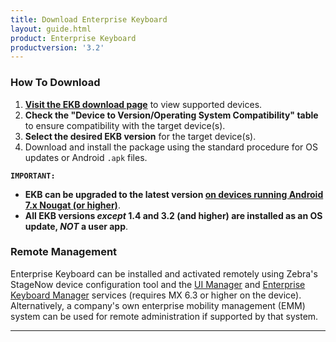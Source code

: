 ```yaml
---
title: Download Enterprise Keyboard
layout: guide.html
product: Enterprise Keyboard
productversion: '3.2'
---
```




### How To Download

1. **[Visit the EKB download page](https://www.zebra.com/us/en/support-downloads/software/productivity-apps/enterprise-keyboard.html)** to view supported devices.
2. **Check the "Device to Version/Operating System Compatibility" table** to ensure compatibility with the target device(s). 
3. **Select the desired EKB version** for the target device(s).<br> 
4. Download and install the package using the standard procedure for OS updates or Android `.apk` files.

**`IMPORTANT:`** <br>
* **EKB can be upgraded to the latest version <u>on devices running Android 7.x Nougat (or higher)</u>**. 
* **All EKB versions *except* 1.4 and 3.2 (and higher) are installed as an OS update, *NOT* a user app**.  

### Remote Management
Enterprise Keyboard can be installed and activated remotely using Zebra's StageNow device configuration tool and the [UI Manager](/stagenow/latest/csp/ui/) and [Enterprise Keyboard Manager](/stagenow/latest/csp/enterprisekeyboard) services (requires MX 6.3 or higher on the device). Alternatively, a company's own enterprise mobility management (EMM) system can be used for remote administration if supported by that system. 

<!-- 
### Remote Management
Enterprise Keyboard can be managed remotely using [StageNow](../../../../) and the [UI Manager](/mx/uimgr/) service (requires MX 6.3 or higher) or a company's own enterprise mobility management (EMM) system (if supported by that system). 

See the [Enterprise Keyboard Manager guide](../../../../mx/enterprisekeyboardmgr) for details.
 -->

<!-- 10/23/19- supported device lists are now maintained by support portal team. 

### Supported Devices


Supports the following Zebra devices running Android 9.x Pie: 

* **PS20**  
* **TC52**
* **TC72**

Supports the following Zebra devices running Android 8.x Oreo: 

* **CC600**
* **CC6000**
* **EC30**
* **ET51**
* **ET50**
* **ET55**
* **ET56**
* **L10**
* **MC33X**
* **MC93**
* PS20
* **TC83**
* TC51
* TC51 HC
* TC52
* TC56
* TC57
* TC70x
* TC72
* TC75x
* TC77
* VC80x 
* **VC83** 

Supports the following Zebra devices running Android 7.x Nougat: 

* **ET51**
* **ET56**
* **MC33X**
* TC51 HC
* TC51
* TC56
* TC70X
* TC75X
* VC80X
* WT6000

**Bold text** indicates device support newly added with the current version. 

-----

<u>EKB 2.2 comes pre-installed</u> on the following Zebra devices running Android 8.x Oreo: 

* **VC8300**

<u>EKB 2.1 comes pre-installed</u> on the following Zebra devices running Android 8.x Oreo: 

* **CC605**
* **CC610**
* **MC93**
* **TC8200**

<u>EKB 2.0 comes pre-installed</u> on the following Zebra devices running Android 8.x Oreo: 

* **MC33**
* **PS20**
* **TC51**
* **TC51 Healthcare**
* **TC52**
* **TC56**
* **TC56 Healthcare**
* **TC57**
* **TC70x**
* **TC72**
* **TC75x**
* **TC77**
* **VC80x**

<u>EKB 2.0 comes pre-installed</u> on the following Zebra devices running Android 7.x Nougat: 

 * **MC33**
 * **TC51**
 * **TC51 Healthcare**
 * **TC56**
 * **TC56 Healthcare**
 * **TC70x**
 * **TC75x**
 * **VC80x**
 * **WT6000**

**Note: For Nougat devices not listed above** and/or that do not have EKB pre-installed, see ["How to Download"](#howtodownload) below. 

-----

### Pre-Nougat Options

**<u>EKB 2.0 is added as a LifeGuard patch</u>** on Zebra devices listed below running Android 6.x Marshmallow or older.

 * **TC51**
 * **TC51 Healthcare**
 * **TC56**
 * **TC56 Healthcare**
 * **TC70x**
 * **TC75x**
 * **WT6000**

**To install EKB 2.0 on a device listed above**: 

1. Visit the [LifeGuard download page](https://www.zebra.com/us/en/support-downloads/lifeguard-security.html). 
2. Identify and download the appropriate patch for the device and its OS. 
3. Apply the patch using instructions that accompany the download.

-----

**<u>EKB 1.6</u> is installed as a user app** for the following pre-Nougat devices: 

**Running Android 6.x Marshmallow**: 

* **ET50**
* **ET55**
* **TC51**
* **TC51 Healthcare**
* **TC56**
* **TC56 Healthcare**
* **TC70x**
* **TC75x** 

**Running Android 5.x Lollipop**: 

* **ET50**
* **ET55**
* **MC18**
* **MC40**
* **TC70**
* **TC75**
* **TC8000**
* **WT6000**

**Running Android 4.4 KitKat**: 

* **MC40**
* **TC55**
* **TC70**
* **TC75**
* **TC8000**

**NOTE**: The ability install OS Updates on Zebra devices running Android Lollipop has been disabled. **Enterprise Keyboard versions prior to 1.4 install as an OS update and therefore cannot be installed on devices running Lollipop**. For more information, please [contact a Zebra representative or partner](https://www.zebra.com/us/en/about-zebra/contact-zebra.html). 
-->

-----